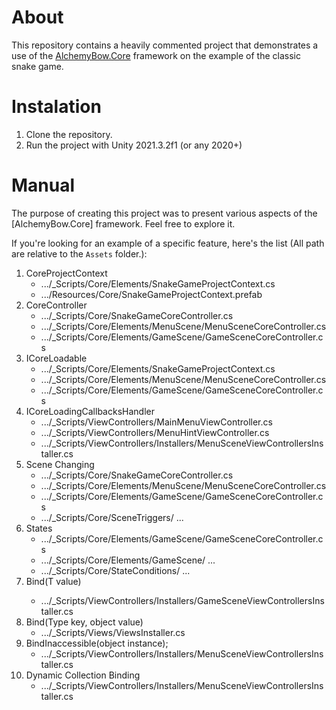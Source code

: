 # About
This repository contains a heavily commented project that demonstrates a use of the [AlchemyBow.Core](https://github.com/kempnymaciej/alchemy-core) framework on the example of the classic snake game.

# Instalation
1. Clone the repository.
2. Run the project with Unity 2021.3.2f1 (or any 2020+)

# Manual
The purpose of creating this project was to present various aspects of the [AlchemyBow.Core] framework. Feel free to explore it.

If you're looking for an example of a specific feature, here's the list (All path are relative to the `Assets` folder.):
1. CoreProjectContext
    * .../\_Scripts/Core/Elements/SnakeGameProjectContext.cs
    * .../Resources/Core/SnakeGameProjectContext.prefab
2. CoreController
    * .../\_Scripts/Core/SnakeGameCoreController.cs
    * .../\_Scripts/Core/Elements/MenuScene/MenuSceneCoreController.cs
    * .../\_Scripts/Core/Elements/GameScene/GameSceneCoreController.cs
3. ICoreLoadable
    * .../\_Scripts/Core/Elements/SnakeGameProjectContext.cs
    * .../\_Scripts/Core/Elements/MenuScene/MenuSceneCoreController.cs
    * .../\_Scripts/Core/Elements/GameScene/GameSceneCoreController.cs
4. ICoreLoadingCallbacksHandler
    * .../\_Scripts/ViewControllers/MainMenuViewController.cs
    * .../\_Scripts/ViewControllers/MenuHintViewController.cs
    * .../\_Scripts/ViewControllers/Installers/MenuSceneViewControllersInstaller.cs
5. Scene Changing
    * .../\_Scripts/Core/SnakeGameCoreController.cs
    * .../\_Scripts/Core/Elements/MenuScene/MenuSceneCoreController.cs
    * .../\_Scripts/Core/Elements/GameScene/GameSceneCoreController.cs
    * .../\_Scripts/Core/SceneTriggers/ ...
6. States
    * .../\_Scripts/Core/Elements/GameScene/GameSceneCoreController.cs
    * .../\_Scripts/Core/Elements/GameScene/ ...
    * .../\_Scripts/Core/StateConditions/ ...
7. Bind<T>(T value)
    * .../\_Scripts/ViewControllers/Installers/GameSceneViewControllersInstaller.cs
8. Bind(Type key, object value)
    * .../\_Scripts/Views/ViewsInstaller.cs
9. BindInaccessible(object instance);
    * .../\_Scripts/ViewControllers/Installers/MenuSceneViewControllersInstaller.cs
10. Dynamic Collection Binding
    * .../\_Scripts/ViewControllers/Installers/MenuSceneViewControllersInstaller.cs